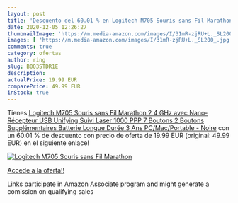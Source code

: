 ```yaml
---
layout: post
title: 'Descuento del 60.01 % en Logitech M705 Souris sans Fil Marathon  '
date: 2020-12-05 12:26:27
thumbnailImage: 'https://m.media-amazon.com/images/I/31mR-zjRU+L._SL200_.jpg'
images: [ 'https://m.media-amazon.com/images/I/31mR-zjRU+L._SL200_.jpg' ]
comments: true
category: ofertas
author: ring
slug: B003STDR1E
description:
actualPrice: 19.99 EUR
comparePrice: 49.99 EUR
inStock: true
---
```


Tienes [Logitech M705 Souris sans Fil Marathon  2 4 GHz avec Nano-Récepteur USB Unifying  Suivi Laser 1000 PPP  7 Boutons  2 Boutons Supplémentaires  Batterie Longue Durée 3 Ans  PC/Mac/Portable - Noire](https://www.amazon.fr/dp/B003STDR1E/?tag=tolees0d-21) con un 60.01 % de descuento con precio de oferta de 19.99 EUR (original: 49.99 EUR) en el siguiente enlace!

[![Logitech M705 Souris sans Fil Marathon  ](https://m.media-amazon.com/images/I/31mR-zjRU+L._SL200_.jpg)](https://www.amazon.fr/dp/B003STDR1E/?tag=tolees0d-21)

[Accede a la oferta!!](https://www.amazon.fr/dp/B003STDR1E/?tag=tolees0d-21)

Links participate in Amazon Associate program and might generate a comission on qualifying sales


